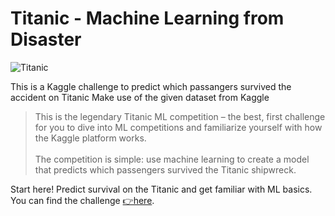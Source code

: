 # Titanic - Machine Learning from Disaster

![Titanic](https://storage.googleapis.com/kaggle-competitions/kaggle/3136/logos/header.png)

This is a Kaggle challenge to predict which passangers survived the accident on Titanic
Make use of the given dataset from Kaggle
> This is the legendary Titanic ML competition – the best, first challenge for you to dive into ML competitions and familiarize yourself with how the Kaggle platform works. <br><br> The competition is simple: use machine learning to create a model that predicts which passengers survived the Titanic shipwreck.


Start here! Predict survival on the Titanic and get familiar with ML basics. <br>
You can find the challenge [👉here](https://www.kaggle.com/competitions/titanic).